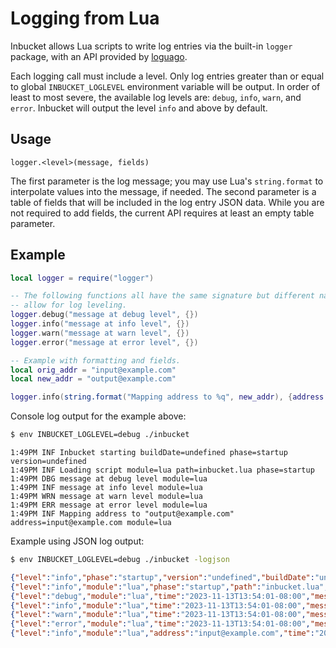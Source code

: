 # Logging from Lua

Inbucket allows Lua scripts to write log entries via the built-in `logger`
package, with an API provided by [loguago](https://github.com/cosmotek/loguago).

Each logging call must include a level.  Only log entries greater than or equal
to global `INBUCKET_LOGLEVEL` environment variable will be output.   In order of
least to most severe, the available log levels are: `debug`, `info`, `warn`, and
`error`.  Inbucket will output the level `info` and above by default.

## Usage

`logger.<level>(message, fields)`

The first parameter is the log message; you may use Lua's `string.format` to
interpolate values into the message, if needed.  The second parameter is a table
of fields that will be included in the log entry JSON data.  While you are not
required to add fields, the current API requires at least an empty table
parameter.

## Example

```lua
local logger = require("logger")

-- The following functions all have the same signature but different names to
-- allow for log leveling.
logger.debug("message at debug level", {})
logger.info("message at info level", {})
logger.warn("message at warn level", {})
logger.error("message at error level", {})

-- Example with formatting and fields.
local orig_addr = "input@example.com"
local new_addr = "output@example.com"

logger.info(string.format("Mapping address to %q", new_addr), {address = orig_addr})
```

Console log output for the example above:

```bash
$ env INBUCKET_LOGLEVEL=debug ./inbucket
```
```
1:49PM INF Inbucket starting buildDate=undefined phase=startup version=undefined
1:49PM INF Loading script module=lua path=inbucket.lua phase=startup
1:49PM DBG message at debug level module=lua
1:49PM INF message at info level module=lua
1:49PM WRN message at warn level module=lua
1:49PM ERR message at error level module=lua
1:49PM INF Mapping address to "output@example.com" address=input@example.com module=lua
```

Example using JSON log output:

```bash
$ env INBUCKET_LOGLEVEL=debug ./inbucket -logjson
```
```json
{"level":"info","phase":"startup","version":"undefined","buildDate":"undefined","time":"2023-11-13T13:54:01-08:00","message":"Inbucket starting"}
{"level":"info","module":"lua","phase":"startup","path":"inbucket.lua","time":"2023-11-13T13:54:01-08:00","message":"Loading script"}
{"level":"debug","module":"lua","time":"2023-11-13T13:54:01-08:00","message":"message at debug level"}
{"level":"info","module":"lua","time":"2023-11-13T13:54:01-08:00","message":"message at info level"}
{"level":"warn","module":"lua","time":"2023-11-13T13:54:01-08:00","message":"message at warn level"}
{"level":"error","module":"lua","time":"2023-11-13T13:54:01-08:00","message":"message at error level"}
{"level":"info","module":"lua","address":"input@example.com","time":"2023-11-13T13:54:01-08:00","message":"Mapping address to \"output@example.com\""}
```
